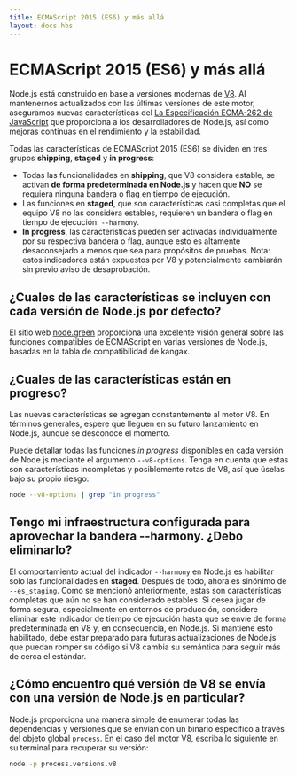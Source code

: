 ```yaml
---
title: ECMAScript 2015 (ES6) y más allá
layout: docs.hbs
---
```


# ECMAScript 2015 (ES6) y más allá

Node.js está construido en base a versiones modernas de [V8](https://v8.dev/). Al mantenernos actualizados con las últimas versiones de este motor, aseguramos nuevas características del [La Especificación ECMA-262 de JavaScript](http://www.ecma-international.org/publications/standards/Ecma-262.htm) que proporciona a los desarrolladores de Node.js, así como mejoras continuas en el rendimiento y la estabilidad.

Todas las características de ECMAScript 2015 (ES6) se dividen en tres grupos **shipping**, **staged** y **in progress**:

- Todas las funcionalidades en **shipping**, que V8 considera estable, se activan **de forma predeterminada en Node.js** y hacen que **NO** se requiera ninguna bandera o flag en tiempo de ejecución.
- Las funciones en **staged**, que son características casi completas que el equipo V8 no las considera estables, requieren un bandera o flag en tiempo de ejecución: `--harmony`.
- **In progress**, las características pueden ser activadas individualmente por su respectiva bandera o flag, aunque esto es altamente desaconsejado a menos que sea para propósitos de pruebas. Nota: estos indicadores están expuestos por V8 y potencialmente cambiarán sin previo aviso de desaprobación.

## ¿Cuales de las características se incluyen con cada versión de Node.js por defecto?

El sitio web [node.green](https://node.green/) proporciona una excelente visión general sobre las funciones compatibles de ECMAScript en varias versiones de Node.js, basadas en la tabla de compatibilidad de kangax.

## ¿Cuales de las características están en progreso?

Las nuevas características se agregan constantemente al motor V8. En términos generales, espere que lleguen en su futuro lanzamiento en Node.js, aunque se desconoce el momento.

Puede detallar todas las funciones _in progress_ disponibles en cada versión de Node.js mediante el argumento `--v8-options`. Tenga en cuenta que estas son características incompletas y posiblemente rotas de V8, así que úselas bajo su propio riesgo:

```bash
node --v8-options | grep "in progress"
```

## Tengo mi infraestructura configurada para aprovechar la bandera --harmony. ¿Debo eliminarlo?

El comportamiento actual del indicador `--harmony` en Node.js es habilitar solo las funcionalidades en **staged**. Después de todo, ahora es sinónimo de `--es_staging`. Como se mencionó anteriormente, estas son características completas que aún no se han considerado estables. Si desea jugar de forma segura, especialmente en entornos de producción, considere eliminar este indicador de tiempo de ejecución hasta que se envíe de forma predeterminada en V8 y, en consecuencia, en Node.js. Si mantiene esto habilitado, debe estar preparado para futuras actualizaciones de Node.js que puedan romper su código si V8 cambia su semántica para seguir más de cerca el estándar.

## ¿Cómo encuentro qué versión de V8 se envía con una versión de Node.js en particular?

Node.js proporciona una manera simple de enumerar todas las dependencias y versiones que se envían con un binario específico a través del objeto global `process`. En el caso del motor V8, escriba lo siguiente en su terminal para recuperar su versión:

```bash
node -p process.versions.v8
```
